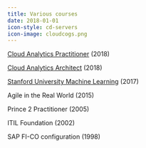 ```yaml
---
title: Various courses
date: 2018-01-01
icon-style: cd-servers
icon-image: cloudcogs.png
---
```

[Cloud Analytics Practitioner](https://verify.skilljar.com/c/w3imae6kwhig) (2018)

[Cloud Analytics Architect](https://verify.skilljar.com/c/3wva4fua6haf) (2018)

[Stanford University Machine Learning](https://www.coursera.org/account/accomplishments/verify/8M923835BCDN) (2017)

Agile in the Real World (2015)

Prince 2 Practitioner (2005)

ITIL Foundation (2002)

SAP FI-CO configuration (1998)